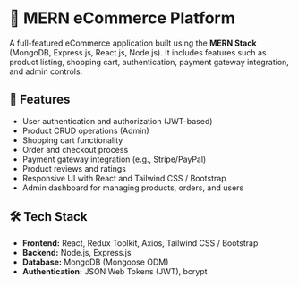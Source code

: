 # 🛒 MERN eCommerce Platform

A full-featured eCommerce application built using the **MERN Stack** (MongoDB, Express.js, React.js, Node.js). It includes features such as product listing, shopping cart, authentication, payment gateway integration, and admin controls.

## 🚀 Features

- User authentication and authorization (JWT-based)
- Product CRUD operations (Admin)
- Shopping cart functionality
- Order and checkout process
- Payment gateway integration (e.g., Stripe/PayPal)
- Product reviews and ratings
- Responsive UI with React and Tailwind CSS / Bootstrap
- Admin dashboard for managing products, orders, and users

## 🛠️ Tech Stack

- **Frontend:** React, Redux Toolkit, Axios, Tailwind CSS / Bootstrap
- **Backend:** Node.js, Express.js
- **Database:** MongoDB (Mongoose ODM)
- **Authentication:** JSON Web Tokens (JWT), bcrypt




